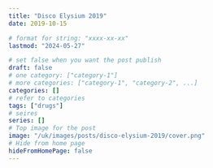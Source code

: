 ```yaml
---
title: "Disco Elysium 2019"
date: 2019-10-15

# format for string: "xxxx-xx-xx"
lastmod: "2024-05-27"

# set false when you want the post publish
draft: false
# one category: ["category-1"]
# more categories: ["category-1", "category-2", ...]
categories: []
# refer to categories
tags: ["drugs"]
# seires
series: []
# Top image for the post
image: "/uk/images/posts/disco-elysium-2019/cover.png"
# Hide from home page
hideFromHomePage: false
---
```


<!--more-->